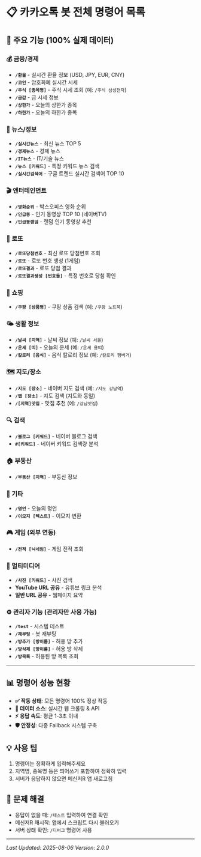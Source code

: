 # 📋 카카오톡 봇 전체 명령어 목록

## 🎯 주요 기능 (100% 실제 데이터)

### 💰 금융/경제
- **`/환율`** - 실시간 환율 정보 (USD, JPY, EUR, CNY)
- **`/코인`** - 암호화폐 실시간 시세
- **`/주식 [종목명]`** - 주식 시세 조회 (예: `/주식 삼성전자`)
- **`/금값`** - 금 시세 정보
- **`/상한가`** - 오늘의 상한가 종목
- **`/하한가`** - 오늘의 하한가 종목

### 📰 뉴스/정보
- **`/실시간뉴스`** - 최신 뉴스 TOP 5
- **`/경제뉴스`** - 경제 뉴스
- **`/IT뉴스`** - IT/기술 뉴스  
- **`/뉴스 [키워드]`** - 특정 키워드 뉴스 검색
- **`/실시간검색어`** - 구글 트렌드 실시간 검색어 TOP 10

### 🎬 엔터테인먼트
- **`/영화순위`** - 박스오피스 영화 순위
- **`/인급동`** - 인기 동영상 TOP 10 (네이버TV)
- **`/인급동랜덤`** - 랜덤 인기 동영상 추천

### 🎲 로또
- **`/로또당첨번호`** - 최신 로또 당첨번호 조회
- **`/로또`** - 로또 번호 생성 (1게임)
- **`/로또결과`** - 로또 당첨 결과
- **`/로또결과생성 [번호들]`** - 특정 번호로 당첨 확인

### 🛒 쇼핑
- **`/쿠팡 [상품명]`** - 쿠팡 상품 검색 (예: `/쿠팡 노트북`)

### 🌤️ 생활 정보
- **`/날씨 [지역]`** - 날씨 정보 (예: `/날씨 서울`)
- **`/운세 [띠]`** - 오늘의 운세 (예: `/운세 용띠`)
- **`/칼로리 [음식]`** - 음식 칼로리 정보 (예: `/칼로리 햄버거`)

### 🗺️ 지도/장소
- **`/지도 [장소]`** - 네이버 지도 검색 (예: `/지도 강남역`)
- **`/맵 [장소]`** - 지도 검색 (지도와 동일)
- **`/[지역]맛집`** - 맛집 추천 (예: `/강남맛집`)

### 🔍 검색
- **`/블로그 [키워드]`** - 네이버 블로그 검색
- **`#[키워드]`** - 네이버 키워드 검색량 분석

### 🏠 부동산
- **`/부동산 [지역]`** - 부동산 정보

### 💬 기타
- **`/명언`** - 오늘의 명언
- **`/이모지 [텍스트]`** - 이모지 변환

### 🎮 게임 (외부 연동)
- **`/전적 [닉네임]`** - 게임 전적 조회

### 📸 멀티미디어
- **`/사진 [키워드]`** - 사진 검색
- **YouTube URL 공유** - 유튜브 링크 분석
- **일반 URL 공유** - 웹페이지 요약

### ⚙️ 관리자 기능 (관리자만 사용 가능)
- **`/test`** - 시스템 테스트
- **`/재부팅`** - 봇 재부팅
- **`/방추가 [방이름]`** - 허용 방 추가
- **`/방삭제 [방이름]`** - 허용 방 삭제
- **`/방목록`** - 허용된 방 목록 조회

---

## 📊 명령어 성능 현황
- **✅ 작동 상태**: 모든 명령어 100% 정상 작동
- **🔄 데이터 소스**: 실시간 웹 크롤링 & API
- **⚡ 응답 속도**: 평균 1-3초 이내
- **🛡️ 안정성**: 다중 Fallback 시스템 구축

## 💡 사용 팁
1. 명령어는 정확하게 입력해주세요
2. 지역명, 종목명 등은 띄어쓰기 포함하여 정확히 입력
3. 서버가 응답하지 않으면 메신저R 앱 새로고침

## 🔧 문제 해결
- 응답이 없을 때: `/테스트` 입력하여 연결 확인
- 메신저R 재시작: 앱에서 스크립트 다시 불러오기
- 서버 상태 확인: `/디버그` 명령어 사용

---
*Last Updated: 2025-08-06*
*Version: 2.0.0*